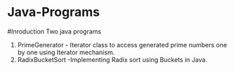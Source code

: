 # Java-Programs
#Inroduction
Two java programs 
1. PrimeGenerator - Iterator class to access generated prime numbers one by one using Iterator mechanism.
2. RadixBucketSort -Implementing  Radix sort using Buckets in Java.    

